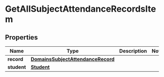 
# GetAllSubjectAttendanceRecordsItem

## Properties
| Name | Type | Description | Notes |
| ------------ | ------------- | ------------- | ------------- |
| **record** | [**DomainsSubjectAttendanceRecord**](DomainsSubjectAttendanceRecord.md) |  |  |
| **student** | [**Student**](Student.md) |  |  |



